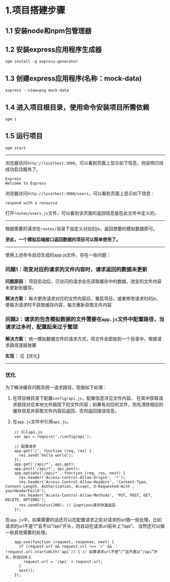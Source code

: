 # 1.项目搭建步骤
## 1.1 安装node和npm包管理器

## 1.2 安装express应用程序生成器
```
npm install -g express-generator
```

## 1.3 创建express应用程序(名称：mock-data)
```
express --view=pug mock-data
```

## 1.4 进入项目根目录，使用命令安装项目所需依赖
```
npm i
```
## 1.5 运行项目
```
npm start
```

---
浏览器访问```http://localhost:3000```，可以看到页面上显示如下信息，则说明已经成功启动服务了。
```
Express
Welcome to Express
```

浏览器访问```http://localhost:3000/users```，可以看到页面上显示如下信息：
```
respond with a resource
```
打开```routes/users.js```文件，可以看到该页面的返回信息是在此文件中定义的。

---

根据需要的请求在```routes/```目录下自定义对应的js，返回想要的模拟数据即可。

**至此，一个模拟后端接口返回数据的项目可以简单使用了。**

---
使用上述命令自动生成的app.js文件，存在一些问题：
### 问题1：改变对应的请求的文件内容时，请求返回的数据未更新

**问题原因：** 项目启动后，已访问的请求会先读取缓存中的数据，改变的文件内容未更新到缓存。

**解决方案：** 每次更改请求对应的文件内容后，重启项目，或者修改请求时的js，使每次请求时不获取缓存内容，每次重新获取文件内容

### 问题2：请求的包含模拟数据的文件需要在```app.js```文件中配置路径，当请求过多时，配置起来过于繁琐

**解决方案：** 统一模拟数据文件的请求方式，将文件全部放到一个目录中，根据请求路径逐层放置

**实现：** 见【优化】

---

### 优化
为了解决缓存问题及统一请求路径，现做如下处理：
1. 在项目根目录下配置```config/api.js```，配置信息详见文件内容。
在其中获取请求路径对应本地文件路径下的文件内容；如果有对应的文件，则先清除相应的缓存信息并获取文件内容后返回，否则返回错误信息。
    
2. 在```app.js```文件中引用```api.js```。
```
    // 引入api.js
    var api = require('./config/api');
```
    
```
    // 配置请求
    app.get('/', function (req, res) {
      res.send('hello world');
    });
    app.get('/api/*', api.get);
    app.post('/api/*', api.post);
    app.options('/api/*', function (req, res, next) {
      res.header('Access-Control-Allow-Origin', '*');
      res.header('Access-Control-Allow-Headers', 'Content-Type, Content-Length, Authorization, Accept, X-Requested-With , yourHeaderFeild');
      res.header('Access-Control-Allow-Methods', 'PUT, POST, GET, DELETE, OPTIONS');
      res.sendStatus(200); // 让options请求快速返回
    });
```

在```app.js```中，如果需要的话还可以在配置请求之前对请求的url做一些处理，比如请求的url不是“/”且不以“/api”开头，则自动在请求url前补上“/api”。
当然还可以做一些其他需要的处理。
```
    app.use(function (request, response, next) {
      if (request.url && request.url !== '/' && !request.url.startsWith('api')) { // 如果请求url不是“/”且不是以“/api”开头，则自动补上
        request.url = '/api' + request.url;
      }
      next();
    });
```
